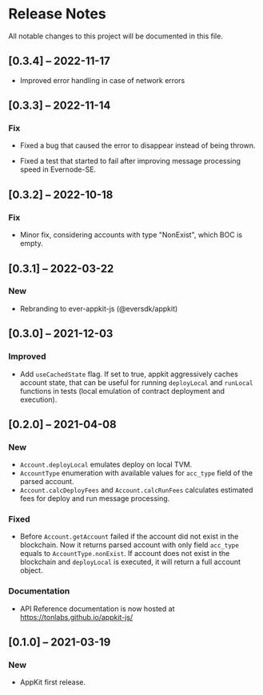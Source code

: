 # Release Notes

All notable changes to this project will be documented in this file.

## [0.3.4] – 2022-11-17

- Improved error handling in case of network errors

## [0.3.3] – 2022-11-14

### Fix

-   Fixed a bug that caused the error to disappear instead of being thrown.

-   Fixed a test that started to fail after improving message processing speed in Evernode-SE.


## [0.3.2] – 2022-10-18
### Fix
- Minor fix, considering accounts with type "NonExist", which BOC is empty. 

## [0.3.1] – 2022-03-22

### New
- Rebranding to ever-appkit-js (@eversdk/appkit)

## [0.3.0] – 2021-12-03

### Improved
- Add `useCachedState` flag. If set to true, appkit aggressively caches account state, that can be useful for running `deployLocal` and `runLocal` functions in tests (local emulation of contract deployment and execution).

## [0.2.0] – 2021-04-08

### New
- `Account.deployLocal` emulates deploy on local TVM.
- `AccountType` enumeration with available values for `acc_type` field of the parsed account.
- `Account.calcDeployFees` and `Account.calcRunFees` calculates estimated fees for deploy and run message processing.

### Fixed
- Before `Account.getAccount` failed if the account did not exist in the blockchain. Now it returns parsed account with only field `acc_type` equals to `AccountType.nonExist`. If account does not exist in the blockchain and `deployLocal` is executed,  it will return a full account object. 

### Documentation
- API Reference documentation is now hosted at https://tonlabs.github.io/appkit-js/ 

## [0.1.0] – 2021-03-19

### New
- AppKit first release.
